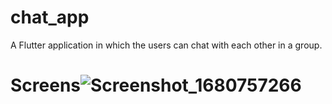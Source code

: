 # chat_app

A Flutter application in which the users can chat with each other in a group.

# Screens![Screenshot_1680757266](https://user-images.githubusercontent.com/89255970/230277595-a0dad7fc-03a7-4e5f-8a7a-712f1d9ca4c3.png)

